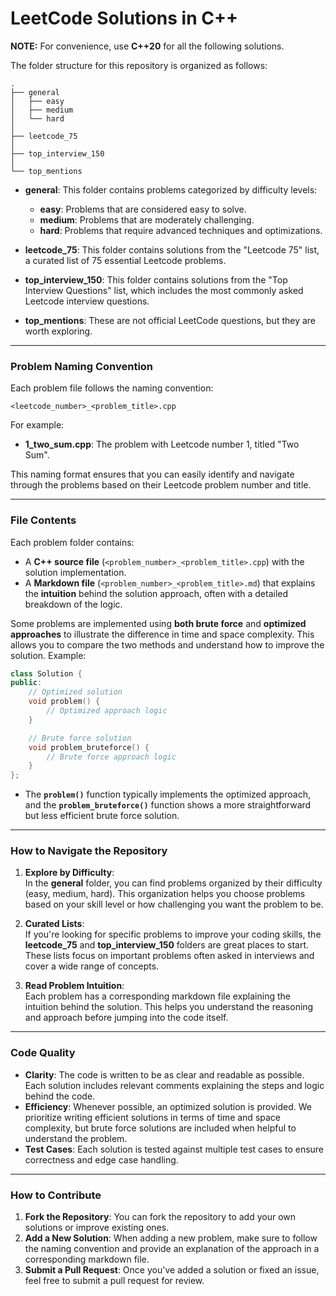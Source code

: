 # LeetCode Solutions in C++

**NOTE:** For convenience, use **C++20** for all the following solutions.

The folder structure for this repository is organized as follows:

```
.
├── general
│   ├── easy
│   ├── medium
│   └── hard
│   
├── leetcode_75
│   
├── top_interview_150
│   
└── top_mentions
```

- **general**: This folder contains problems categorized by difficulty levels:
  - **easy**: Problems that are considered easy to solve.
  - **medium**: Problems that are moderately challenging.
  - **hard**: Problems that require advanced techniques and optimizations.

- **leetcode_75**: This folder contains solutions from the "Leetcode 75" list, a curated list of 75 essential Leetcode problems.
  
- **top_interview_150**: This folder contains solutions from the "Top Interview Questions" list, which includes the most commonly asked Leetcode interview questions.

- **top_mentions**: These are not official LeetCode questions, but they are worth exploring.
---

### Problem Naming Convention

Each problem file follows the naming convention:

```
<leetcode_number>_<problem_title>.cpp
```

For example:
- **1_two_sum.cpp**: The problem with Leetcode number 1, titled "Two Sum".

This naming format ensures that you can easily identify and navigate through the problems based on their Leetcode problem number and title.

---

### File Contents

Each problem folder contains:

- A **C++ source file** (`<problem_number>_<problem_title>.cpp`) with the solution implementation.
- A **Markdown file** (`<problem_number>_<problem_title>.md`) that explains the **intuition** behind the solution approach, often with a detailed breakdown of the logic.

Some problems are implemented using **both brute force** and **optimized approaches** to illustrate the difference in time and space complexity. This allows you to compare the two methods and understand how to improve the solution. Example:

```cpp
class Solution {
public:
    // Optimized solution
    void problem() {
        // Optimized approach logic
    }

    // Brute force solution
    void problem_bruteforce() {
        // Brute force approach logic
    }
};
```

- The **`problem()`** function typically implements the optimized approach, and the **`problem_bruteforce()`** function shows a more straightforward but less efficient brute force solution.

---

### How to Navigate the Repository

1. **Explore by Difficulty**:  
   In the **general** folder, you can find problems organized by their difficulty (easy, medium, hard). This organization helps you choose problems based on your skill level or how challenging you want the problem to be.

2. **Curated Lists**:  
   If you're looking for specific problems to improve your coding skills, the **leetcode_75** and **top_interview_150** folders are great places to start. These lists focus on important problems often asked in interviews and cover a wide range of concepts.

3. **Read Problem Intuition**:  
   Each problem has a corresponding markdown file explaining the intuition behind the solution. This helps you understand the reasoning and approach before jumping into the code itself.

---

### Code Quality

- **Clarity**: The code is written to be as clear and readable as possible. Each solution includes relevant comments explaining the steps and logic behind the code.
- **Efficiency**: Whenever possible, an optimized solution is provided. We prioritize writing efficient solutions in terms of time and space complexity, but brute force solutions are included when helpful to understand the problem.
- **Test Cases**: Each solution is tested against multiple test cases to ensure correctness and edge case handling.

---

### How to Contribute

1. **Fork the Repository**: You can fork the repository to add your own solutions or improve existing ones.
2. **Add a New Solution**: When adding a new problem, make sure to follow the naming convention and provide an explanation of the approach in a corresponding markdown file.
3. **Submit a Pull Request**: Once you've added a solution or fixed an issue, feel free to submit a pull request for review.